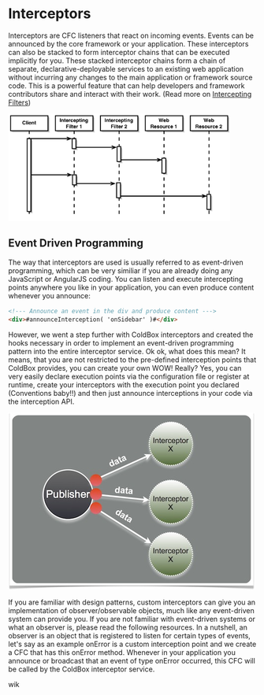 # Interceptors

Interceptors are CFC listeners that react on incoming events.  Events can be announced by the core framework or your application.  These interceptors can also be stacked to form interceptor chains that can be executed implicitly for you. These stacked interceptor chains form a chain of separate, declarative-deployable services to an existing web application without incurring any changes to the main application or framework source code. This is a powerful feature that can help developers and framework contributors share and interact with their work. (Read more on [Intercepting Filters](http://www.corej2eepatterns.com/Patterns2ndEd/InterceptingFilter.htm))

![](../images/InterceptorChain.gif)


## Event Driven Programming
The way that interceptors are used is usually referred to as event-driven programming, which can be very similiar if you are already doing any JavaScript or AngularJS coding.  You can listen and execute intercepting points anywhere you like in your application, you can even produce content whenever you announce:

```html
<!--- Announce an event in the div and produce content --->
<div>#announceInterception( 'onSidebar' )#</div>
```

However, we went a step further with ColdBox interceptors and created the hooks necessary in order to implement an event-driven programming pattern into the entire interceptor service. Ok ok, what does this mean? It means, that you are not restricted to the pre-defined interception points that ColdBox provides, you can create your own WOW! Really? Yes, you can very easily declare execution points via the configuration file or register at runtime, create your interceptors with the execution point you declared (Conventions baby!!) and then just announce interceptions in your code via the interception API.

![](eventdriven.jpg)

If you are familiar with design patterns, custom interceptors can give you an implementation of observer/observable objects, much like any event-driven system can provide you. If you are not familiar with event-driven systems or what an observer is, please read the following resources. In a nutshell, an observer is an object that is registered to listen for certain types of events, let's say as an example onError is a custom interception point and we create a CFC that has this onError method. Whenever in your application you announce or broadcast that an event of type onError occurred, this CFC will be called by the ColdBox interceptor service.

wik
